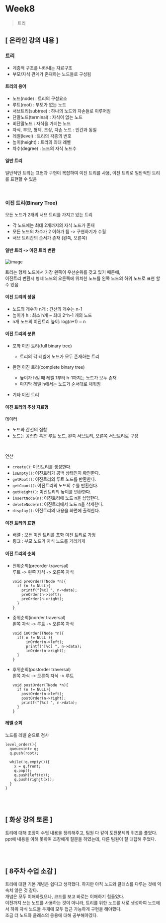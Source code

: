 # Week8
> 트리

## [ 온라인 강의 내용 ]
### 트리
+ 계층적 구조를 나타내는 자료구조
+ 부모/자식 관계가 존재하는 노드들로 구성됨

#### 트리의 용어
+ 노드(node) : 트리의 구성요소 
+ 루트(root) : 부모가 없는 노드
+ 서브트리(subtree) : 하나의 노드와 자손들로 이루어짐
+ 단말노드(terminal) : 자식이 없는 노드
+ 비단말노드 : 자식을 가지는 노드
+ 자식, 부모, 형제, 조상, 자손 노드 : 인간과 동일 
+ 레벨(level) : 트리의 각층의 번호
+ 높이(height) : 트리의 최대 레벨
+ 차수(degree) : 노드의 자식 노드수 

#### 일반 트리
일반적인 트리는 표현과 구현이 복잡하여 이진 트리를 사용, 이진 트리로 일반적인 트리를 표현할 수 있음

<br/>

### 이진 트리(Binary Tree)
모든 노드가 2개의 서브 트리를 가지고 있는 트리
+ 각 노드에는 최대 2개까지의 자식 노드가 존재
+ 모든 노드의 차수가 2 이하가 됨 -> 구현하기가 수월
+ 서브 트리간의 순서가 존재 (왼쪽, 오른쪽)

#### 일반 트리 -> 이진 트리 변환
![image](https://user-images.githubusercontent.com/60544994/98666288-25b7d700-2390-11eb-9d69-db034d80a229.png)

트리는 형제 노드에서 가장 왼쪽이 우선순위를 갖고 있기 때문에, <br/>
이진트리 변환시 형제 노드의 오른쪽에 위치한 노드를 왼쪽 노드의 하위 노드로 표현 할 수 있음

#### 이진 트리의 성질
+ 노드의 개수가 n개 : 간선의 개수는 n-1
+ 높이가 h : 최소 h개 ~ 최대 2^h-1 개의 노드
+ n개 노드의 이진트리 높이: log(𝑛+1) ~ n

#### 이진 트리의 분류
+ 포화 이진 트리(full binary tree)
  - 트리의 각 레벨에 노드가 모두 존재하는 트리
  
+ 완전 이진 트리(complete binary tree)
  - 높이가 h일 때  레벨 1부터 h-1까지는 노드가 모두 존재
  - 마지막 레벨 h에서는 노드가 순서대로 채워짐
  
+ 기타 이진 트리

#### 이진 트리의 추상 자료형
데이터
+ 노드와 간선의 집합
+ 노드는 공집합 혹은 루트 노드, 왼쪽 서브트리, 오른쪽 서브트리로 구성
<br/>

연산
+ `create()`: 이진트리를 생성한다.
+ `isEmpty()`: 이진트리가 공백 상태인지 확인한다.
+ `getRoot()`: 이진트리의 루트 노드를 반환한다.
+ `getCount()`: 이진트리의 노드의 수를 반환한다.
+ `getHeight()`: 이진트리의 높이를 반환한다.
+ `insertNode(n)`: 이진트리에 노드 n을 삽입한다.
+ `deleteNode(n)`: 이진트리에서 노드 n을 삭제한다.
+ `display()`: 이진트리의 내용을 화면에 출력한다.

#### 이진 트리의 표현
+ 배열 : 모든 이진 트리를 포화 이진 트리로 가정
+ 링크 : 부모 노드가 자식 노드를 가리키게 

#### 이진 트리의 순회
+ 전위순회(preorder traversal)<br/>
  루트 -> 왼쪽 자식 -> 오른쪽 자식 
  ```
  void preOrder(TNode *n){
    if (n != NULL){
      printf("[%c] ", n->data); 
      preOrder(n->left);
      preOrder(n->right); 
    }
  }
  ```
  
+ 중위순회(inorder traversal)<br/>
  왼쪽 자식 -> 루트 -> 오른쪽 자식
  ```
  void inOrder(TNode *n){ 
    if( n != NULL ){
    	inOrder(n->left);
    	printf("[%c] ", n->data);
    	inOrder(n->right);
    }
  }

  ```
  
+ 후위순회(postorder traversal)<br/>
  왼쪽 자식 -> 오른쪽 자식 -> 루트
  ```
  void postOrder(TNode *n){
    if (n != NULL){
      postOrder(n->left);
      postOrder(n->right); 
      printf("[%c] ", n->data); 
    }
  }
  ```

#### 레벨 순회
노드를 레벨 순으로 검사
```
level_order(){
  queue<int> q;
  q.push(root);

  while(!q.empty()){
    x = q.front;
    q.pop();
    q.push(left(x));
    q.push(righjt(x));
  }
}
```

<br/>
<br/>

## [ 화상 강의 토론 ]
트리에 대해 조장이 수업 내용을 정리해주고, 팀원 다 같이 도전문제와 퀴즈를 풀었다.<br/>
ppt에 내용을 이해 못하여 조장에게 질문을 하였는데, 다른 팀원이 잘 대답해 주었다.

<br/>
<br/>

## [ 8주차 수업 소감 ]
트리에 대한 기본 개념은 쉽다고 생각했다. 하지만 아직 노드와 클래스를 다루는 것에 익숙치 않은 것 같다.<br/>
개념은 모두 이해하였으나, 코드를 보고 바로는 이해하기 힘들었다.<br/>
이전까지 쓰는 노드를 사용하는 것이 아니라, 트리를 위한 노드를 새로 생성하여 노드에서 하위 자식 노드들 두개에 모두 접근 가능하게 구현을 해야했다.<br/>
조금 더 노드와 클래스의 응용에 대해 공부해야겠다.
